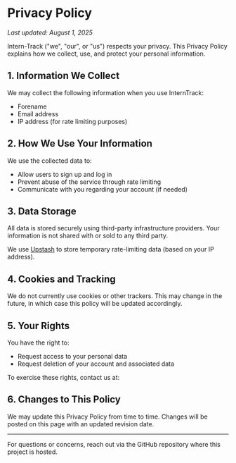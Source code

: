 # Privacy Policy

_Last updated: August 1, 2025_

Intern-Track ("we", "our", or "us") respects your privacy. This Privacy Policy explains how we collect, use, and protect your personal information.

## 1. Information We Collect

We may collect the following information when you use InternTrack:

- Forename
- Email address
- IP address (for rate limiting purposes)

## 2. How We Use Your Information

We use the collected data to:

- Allow users to sign up and log in
- Prevent abuse of the service through rate limiting
- Communicate with you regarding your account (if needed)

## 3. Data Storage

All data is stored securely using third-party infrastructure providers. Your information is not shared with or sold to any third party.

We use [Upstash](https://upstash.com/) to store temporary rate-limiting data (based on your IP address).

## 4. Cookies and Tracking

We do not currently use cookies or other trackers. This may change in the future, in which case this policy will be updated accordingly.

## 5. Your Rights

You have the right to:

- Request access to your personal data
- Request deletion of your account and associated data

To exercise these rights, contact us at: 

## 6. Changes to This Policy

We may update this Privacy Policy from time to time. Changes will be posted on this page with an updated revision date.

---

For questions or concerns, reach out via the GitHub repository where this project is hosted.